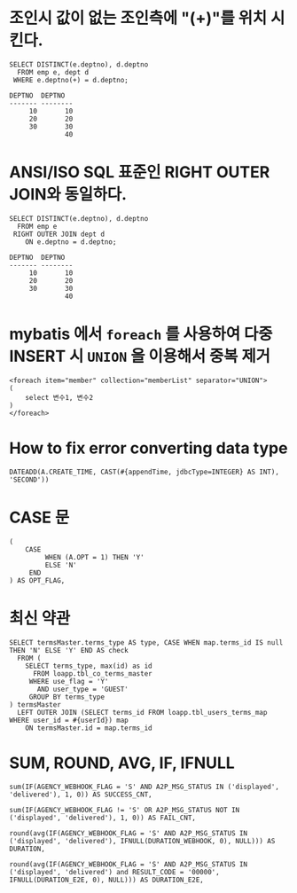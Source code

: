 
# 조인시 값이 없는 조인측에 "(+)"를 위치 시킨다.

```
SELECT DISTINCT(e.deptno), d.deptno
  FROM emp e, dept d
 WHERE e.deptno(+) = d.deptno;
 
DEPTNO  DEPTNO
------- --------
     10       10
     20       20
     30       30
              40
```


# ANSI/ISO SQL 표준인 RIGHT OUTER JOIN와 동일하다.
```
SELECT DISTINCT(e.deptno), d.deptno
  FROM emp e
 RIGHT OUTER JOIN dept d
    ON e.deptno = d.deptno;

DEPTNO  DEPTNO
------- --------
     10       10
     20       20
     30       30
              40
```

# mybatis 에서 `foreach` 를 사용하여 다중 INSERT 시 `UNION` 을 이용해서 중복 제거
```
<foreach item="member" collection="memberList" separator="UNION">
(
	select 변수1, 변수2
)
</foreach>
```

# How to fix error converting data type
```
DATEADD(A.CREATE_TIME, CAST(#{appendTime, jdbcType=INTEGER} AS INT), 'SECOND'))
```

# CASE 문
```
(
    CASE
         WHEN (A.OPT = 1) THEN 'Y'
         ELSE 'N'
     END
) AS OPT_FLAG,
```

# 최신 약관
```
SELECT termsMaster.terms_type AS type, CASE WHEN map.terms_id IS null THEN 'N' ELSE 'Y' END AS check
  FROM (
	SELECT terms_type, max(id) as id
	  FROM loapp.tbl_co_terms_master
	 WHERE use_flag = 'Y'
	   AND user_type = 'GUEST'
	 GROUP BY terms_type
) termsMaster
  LEFT OUTER JOIN (SELECT terms_id FROM loapp.tbl_users_terms_map WHERE user_id = #{userId}) map
    ON termsMaster.id = map.terms_id
```

# SUM, ROUND, AVG, IF, IFNULL
```
sum(IF(AGENCY_WEBHOOK_FLAG = 'S' AND A2P_MSG_STATUS IN ('displayed', 'delivered'), 1, 0)) AS SUCCESS_CNT,
```
```
sum(IF(AGENCY_WEBHOOK_FLAG != 'S' OR A2P_MSG_STATUS NOT IN ('displayed', 'delivered'), 1, 0)) AS FAIL_CNT,
```
```
round(avg(IF(AGENCY_WEBHOOK_FLAG = 'S' AND A2P_MSG_STATUS IN ('displayed', 'delivered'), IFNULL(DURATION_WEBHOOK, 0), NULL))) AS DURATION,
```
```
round(avg(IF(AGENCY_WEBHOOK_FLAG = 'S' AND A2P_MSG_STATUS IN ('displayed', 'delivered') and RESULT_CODE = '00000', IFNULL(DURATION_E2E, 0), NULL))) AS DURATION_E2E,
```
